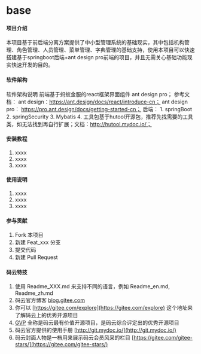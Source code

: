 # base

#### 项目介绍
本项目基于前后端分离方案提供了中小型管理系统的基础现实，其中包括机构管理、角色管理、人员管理、菜单管理、字典管理的基础支持，使用本项目可以快速搭建基于springboot后端+ant design pro前端的项目，并且无需关心基础功能现实快速开发的目的。

#### 软件架构
软件架构说明
前端基于蚂蚁金服的react框架界面组件 ant design pro；
    参考文档：
        ant design：https://ant.design/docs/react/introduce-cn；
        ant design pro： https://pro.ant.design/docs/getting-started-cn；
后端：
    1. springBoot
    2. springSecurity
    3. Mybatis
    4. 工具包基于hutool开源包，推荐先找需要的工具类，如无法找到再自行扩展；文档：http://hutool.mydoc.io/；
#### 安装教程

1. xxxx
2. xxxx
3. xxxx

#### 使用说明

1. xxxx
2. xxxx
3. xxxx

#### 参与贡献

1. Fork 本项目
2. 新建 Feat_xxx 分支
3. 提交代码
4. 新建 Pull Request


#### 码云特技

1. 使用 Readme\_XXX.md 来支持不同的语言，例如 Readme\_en.md, Readme\_zh.md
2. 码云官方博客 [blog.gitee.com](https://blog.gitee.com)
3. 你可以 [https://gitee.com/explore](https://gitee.com/explore) 这个地址来了解码云上的优秀开源项目
4. [GVP](https://gitee.com/gvp) 全称是码云最有价值开源项目，是码云综合评定出的优秀开源项目
5. 码云官方提供的使用手册 [http://git.mydoc.io/](http://git.mydoc.io/)
6. 码云封面人物是一档用来展示码云会员风采的栏目 [https://gitee.com/gitee-stars/](https://gitee.com/gitee-stars/)